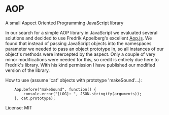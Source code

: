 AOP
===

A small Aspect Oriented Programming JavaScript library

In our search for a simple AOP library in JavaScript we evaluated several solutions and decided to use Fredrik Appelberg's excellent [Aop.js](http://fredrik.appelberg.me/2010/05/07/aop-js.html). We found that instead of passing JavaScript objects into the namespaces parameter we needed to pass an object prototype in, so all instances of our object's methods were intercepted by the aspect. Only a couple of very minor modifications were needed for this, so credit is entirely due here to Fredrik's library. With his kind permission I have published our modified version of the library.

How to use (assume 'cat' objects with prototype 'makeSound'...):

		Aop.before("makeSound", function() {
			console.error("[LOG]: ", JSON.stringify(arguments));
		}, cat.prototype);

License: MIT

